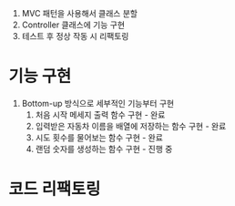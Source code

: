 1. MVC 패턴을 사용해서 클래스 분할
2. Controller 클래스에 기능 구현
3. 테스트 후 정상 작동 시 리팩토링

# 기능 구현

1. Bottom-up 방식으로 세부적인 기능부터 구현
   1. 처음 시작 메세지 출력 함수 구현 - 완료
   2. 입력받은 자동차 이름을 배열에 저장하는 함수 구현 - 완료
   3. 시도 횟수를 물어보는 함수 구현 - 완료
   4. 랜덤 숫자를 생성하는 함수 구현 - 진행 중

# 코드 리팩토링